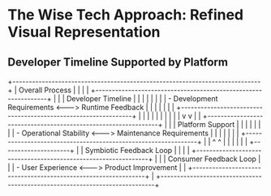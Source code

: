 
# The Wise Tech Approach: Refined Visual Representation

## Developer Timeline Supported by Platform

+----------------------------------------------------------------------------+
|                                Overall Process                             |
|                                                                            |
|   +---------------------------------------------------------------+        |
|   |                        Developer Timeline                      |        |
|   |                                                               |        |
|   |   - Development Requirements   <--->    Runtime Feedback      |        |
|   |                                                               |        |
|   +---------------------------------------------------------------+        |
|                          |                     |                           |
|                          |                     |                           |
|                          v                     v                           |
|   +---------------------------------------------------------------+        |
|   |                        Platform Support                        |        |
|   |                                                               |        |
|   |   - Operational Stability  <--->  Maintenance Requirements    |        |
|   |                                                               |        |
|   +---------------------------------------------------------------+        |
|                          ^                     ^                           |
|                          |                     |                           |
|                          +---------------------+                           |
|                               Symbiotic Feedback Loop                       |
|                                                                            |
|   +---------------------------------------------------------------+        |
|   |                    Consumer Feedback Loop                               |
|   |   - User Experience   <--->  Product Improvement                          |
|   +---------------------------------------------------------------+        |
+----------------------------------------------------------------------------+
